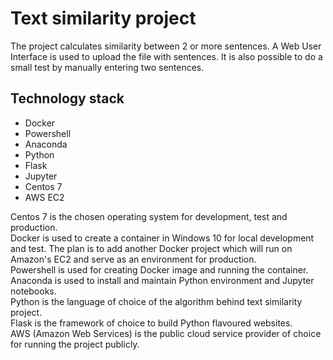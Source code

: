 # Text similarity project
The project calculates similarity between 2 or more sentences. A Web User Interface is used to upload the file with sentences. It is also possible to do a small test by manually entering two sentences.

## Technology stack
* Docker
* Powershell
* Anaconda
* Python
* Flask
* Jupyter
* Centos 7
* AWS EC2

Centos 7 is the chosen operating system for development, test and production.  
Docker is used to create a container in Windows 10 for local development and test. The plan is to add another Docker project which will run on Amazon's EC2 and serve as an environment for production.  
Powershell is used for creating Docker image and running the container.  
Anaconda is used to install and maintain Python environment and Jupyter notebooks.  
Python is the language of choice of the algorithm behind text similarity project.  
Flask is the framework of choice to build Python flavoured websites.  
AWS (Amazon Web Services) is the public cloud service provider of choice for running the project publicly.  
